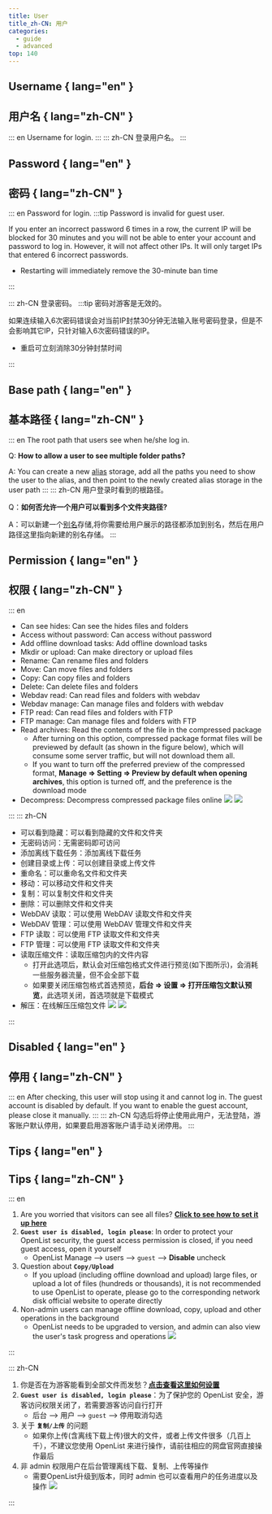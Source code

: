 ```yaml
---
title: User
title_zh-CN: 用户
categories:
  - guide
  - advanced
top: 140
---
```


## Username { lang="en" }

## 用户名 { lang="zh-CN" }

::: en
Username for login.
:::
::: zh-CN
登录用户名。
:::

## Password { lang="en" }

## 密码 { lang="zh-CN" }

::: en
Password for login.
:::tip
Password is invalid for guest user.

If you enter an incorrect password 6 times in a row, the current IP will be blocked for 30 minutes and you will not be able to enter your account and password to log in. However, it will not affect other IPs. It will only target IPs that entered 6 incorrect passwords.

- Restarting will immediately remove the 30-minute ban time

:::

::: zh-CN
登录密码。
:::tip
密码对游客是无效的。

如果连续输入6次密码错误会对当前IP封禁30分钟无法输入账号密码登录，但是不会影响其它IP，只针对输入6次密码错误的IP。

- 重启可立刻消除30分钟封禁时间

:::

## Base path { lang="en" }

## 基本路径 { lang="zh-CN" }

::: en
The root path that users see when he/she log in.

Q: **How to allow a user to see multiple folder paths?**

A: You can create a new [alias](alias.md) storage, add all the paths you need to show the user to the alias, and then point to the newly created alias storage in the user path
:::
::: zh-CN
用户登录时看到的根路径。

Q：**如何否允许一个用户可以看到多个文件夹路径?**

A：可以新建一个[别名](alias.md)存储,将你需要给用户展示的路径都添加到别名，然后在用户路径这里指向新建的别名存储。
:::

## Permission { lang="en" }

## 权限 { lang="zh-CN" }

::: en

- Can see hides: Can see the hides files and folders
- Access without password: Can access without password
- Add offline download tasks: Add offline download tasks
- Mkdir or upload: Can make directory or upload files
- Rename: Can rename files and folders
- Move: Can move files and folders
- Copy: Can copy files and folders
- Delete: Can delete files and folders
- Webdav read: Can read files and folders with webdav
- Webdav manage: Can manage files and folders with webdav
- FTP read: Can read files and folders with FTP
- FTP manage: Can manage files and folders with FTP
- Read archives: Read the contents of the file in the compressed package
  - After turning on this option, compressed package format files will be previewed by default (as shown in the figure below), which will consume some server traffic, but will not download them all.
  - If you want to turn off the preferred preview of the compressed format, **Manage => Setting => Preview by default when opening archives**, this option is turned off, and the preference is the download mode
- Decompress: Decompress compressed package files online
  ![](/img/advanced/user_read_archives_light.png#light)
  ![](/img/advanced/user_read_archives_dark.png#dark)

:::
::: zh-CN

- 可以看到隐藏：可以看到隐藏的文件和文件夹
- 无密码访问：无需密码即可访问
- 添加离线下载任务：添加离线下载任务
- 创建目录或上传：可以创建目录或上传文件
- 重命名：可以重命名文件和文件夹
- 移动：可以移动文件和文件夹
- 复制：可以复制文件和文件夹
- 删除：可以删除文件和文件夹
- WebDAV 读取：可以使用 WebDAV 读取文件和文件夹
- WebDAV 管理：可以使用 WebDAV 管理文件和文件夹
- FTP 读取：可以使用 FTP 读取文件和文件夹
- FTP 管理：可以使用 FTP 读取文件和文件夹
- 读取压缩文件：读取压缩包内的文件内容
  - 打开此选项后，默认会对压缩包格式文件进行预览(如下图所示)，会消耗一些服务器流量，但不会全部下载
  - 如果要关闭压缩包格式首选预览，**后台 => 设置 => 打开压缩包文默认预览**，此选项关闭，首选项就是下载模式
- 解压：在线解压压缩包文件
  ![](/img/advanced/user_read_archives_light.png#light)
  ![](/img/advanced/user_read_archives_dark.png#dark)

:::

## Disabled { lang="en" }

## 停用 { lang="zh-CN" }

::: en
After checking, this user will stop using it and cannot log in. The guest account is disabled by default. If you want to enable the guest account, please close it manually.
:::
::: zh-CN
勾选后将停止使用此用户，无法登陆，游客账户默认停用，如果要启用游客账户请手动关闭停用。
:::

## Tips { lang="en" }

## Tips { lang="zh-CN" }

::: en

1. Are you worried that visitors can see all files? [**Click to see how to set it up here**](../../faq/why.md#how-do-i-set-it-so-that-visitors-can-only-see-the-content-after-logging-in)
2. **`Guest user is disabled, login please`**: In order to protect your OpenList security, the guest access permission is closed, if you need guest access, open it yourself
   - OpenList Manage --> users --> `guest` --> **Disable** uncheck
3. Question about **`Copy/Upload`**
   - If you upload (including offline download and upload) large files, or upload a lot of files (hundreds or thousands), it is not recommended to use OpenList to operate, please go to the corresponding network disk official website to operate directly
4. Non-admin users can manage offline download, copy, upload and other operations in the background
   - OpenList needs to be upgraded to <Badge text="v3.39.1" type="info" vertical="middle" /> version, and admin can also view the user's task progress and operations
     ![](/img/advanced/user_manage.png)

:::

::: zh-CN

1. 你是否在为游客能看到全部文件而发愁？[**点击查看这里如何设置**](../../faq/why.md#%E6%83%B3%E8%AE%A9%E6%B8%B8%E5%AE%A2%E7%99%BB%E5%BD%95%E5%90%8E%E6%89%8D%E8%83%BD%E7%9C%8B%E5%88%B0%E5%86%85%E5%AE%B9%E6%80%8E%E4%B9%88%E8%AE%BE%E7%BD%AE)
2. **`Guest user is disabled, login please`**：为了保护您的 OpenList 安全，游客访问权限关闭了，若需要游客访问自行打开
   - 后台 --> 用户 --> `guest` --> 停用取消勾选
3. 关于 **`复制/上传`** 的问题
   - 如果你上传(含离线下载上传)很大的文件，或者上传文件很多（几百上千），不建议您使用 OpenList 来进行操作，请前往相应的网盘官网直接操作最后
4. 非 admin 权限用户在后台管理离线下载、复制、上传等操作
   - 需要OpenList升级到<Badge text="v3.39.1" type="info" vertical="middle" />版本，同时 admin 也可以查看用户的任务进度以及操作
     ![](/img/advanced/user_manage.png)

:::
